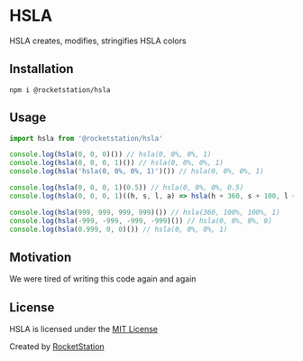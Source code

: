 # HSLA

HSLA creates, modifies, stringifies HSLA colors

## Installation

```
npm i @rocketstation/hsla
```

## Usage

```javascript
import hsla from '@rocketstation/hsla'

console.log(hsla(0, 0, 0)()) // hsla(0, 0%, 0%, 1)
console.log(hsla(0, 0, 0, 1)()) // hsla(0, 0%, 0%, 1)
console.log(hsla('hsla(0, 0%, 0%, 1)')()) // hsla(0, 0%, 0%, 1)

console.log(hsla(0, 0, 0, 1)(0.5)) // hsla(0, 0%, 0%, 0.5)
console.log(hsla(0, 0, 0, 1)((h, s, l, a) => hsla(h + 360, s + 100, l + 100, a - 1))) // hsla(360, 100%, 100%, 0)

console.log(hsla(999, 999, 999, 999)()) // hsla(360, 100%, 100%, 1)
console.log(hsla(-999, -999, -999, -999)()) // hsla(0, 0%, 0%, 0)
console.log(hsla(0.999, 0, 0)()) // hsla(0, 0%, 0%, 1)
```

## Motivation

We were tired of writing this code again and again

## License

HSLA is licensed under the [MIT License](http://opensource.org/licenses/MIT)

Created by [RocketStation](http://rstation.io)
